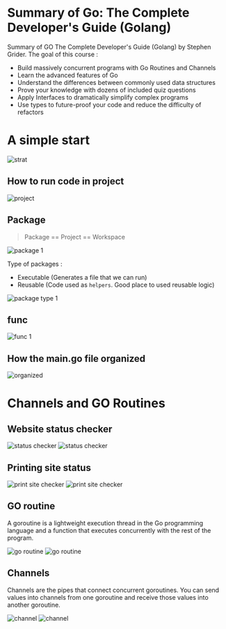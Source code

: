 # Summary of Go: The Complete Developer's Guide (Golang)
Summary of GO The Complete Developer's Guide (Golang) by Stephen Grider. The goal of this course :
- Build massively concurrent programs with Go Routines and Channels
- Learn the advanced features of Go
- Understand the differences between commonly used data structures
- Prove your knowledge with dozens of included quiz questions
- Apply Interfaces to dramatically simplify complex programs
- Use types to future-proof your code and reduce the difficulty of refactors

# A simple start
![strat](asset/img-1.png)

## How to run code in project
![project](asset/img-3.png)

## Package
> Package == Project == Workspace

![package 1](asset/img-4.png)

Type of packages :
- Executable (Generates a file that we can run)
- Reusable (Code used as `helpers`. Good place to used reusable logic)

![package type 1](asset/img-5.png)

## func
![func 1](asset/img-6.png)

## How the main.go file organized
![organized](asset/img-7.png)

# Channels and GO Routines
## Website status checker
![status checker](asset/img-8.png)
![status checker](asset/img-9.png)

## Printing site status
![print site checker](asset/img-10.png)
![print site checker](asset/img-11.png)

## GO routine
A goroutine is a lightweight execution thread in the Go programming language and a function that executes concurrently with the rest of the program. 

![go routine](asset/img-12.png)
![go routine](asset/img-13.png)

## Channels
Channels are the pipes that connect concurrent goroutines. You can send values into channels from one goroutine and receive those values into another goroutine.

![channel](asset/img-14.png)
![channel](asset/img-15.png)
